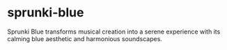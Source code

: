 # sprunki-blue
Sprunki Blue transforms musical creation into a serene experience with its calming blue aesthetic and harmonious soundscapes.
